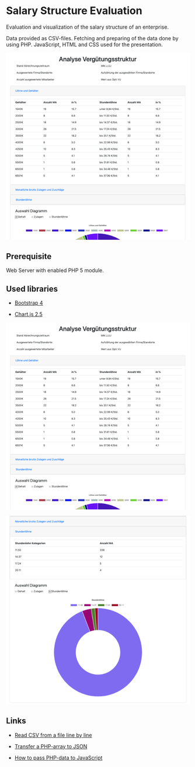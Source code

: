 # Salary Structure Evaluation

Evaluation and visualization of the salary structure of an enterprise.

Data provided as CSV-files. Fetching and preparing of the data done by using PHP. JavaScript, HTML and CSS used for the presentation.

<div style="text-align: center;">
<img src="./imgs/overview.png" alt="" width="600" />
</div>

## Prerequisite

Web Server with enabled PHP 5 module.

## Used libraries

- [Bootstrap 4](https://getbootstrap.com/)

- [Chart.js 2.5](https://www.chartjs.org/)


![overview](./imgs/overview.png)


![detail](./imgs/detail.png)

## Links

- [Read CSV from a file line by line](https://www.php.net/manual/de/function.fgetcsv.php)

- [Transfer a PHP-array to JSON](https://www.php.net/manual/en/function.json-encode.php)

- [How to pass PHP-data to JavaScript](https://www.dyn-web.com/tutorials/php-js/scalar.php)




